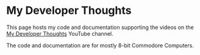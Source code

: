 # My Developer Thoughts

This page hosts my code and documentation supporting the videos on the [My Developer Thoughts](https://www.youtube.com/channel/UCfDUKoIQqK5eCqO6dI09WRQ) YouTube channel.

The code and documentation are for mostly 8-bit Commodore Computers.

